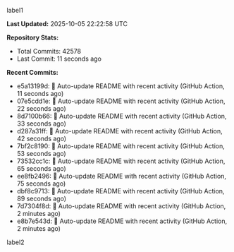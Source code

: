 
label1 
<!-- ACTIVITY_START -->
**Last Updated:** 2025-10-05 22:22:58 UTC

**Repository Stats:**
- Total Commits: 42578
- Last Commit: 11 seconds ago

**Recent Commits:**
- e5a13199d: 🤖 Auto-update README with recent activity (GitHub Action, 11 seconds ago)
- 07e5cdd1e: 🤖 Auto-update README with recent activity (GitHub Action, 22 seconds ago)
- 8d7100b66: 🤖 Auto-update README with recent activity (GitHub Action, 33 seconds ago)
- d287a31ff: 🤖 Auto-update README with recent activity (GitHub Action, 42 seconds ago)
- 7bf2c8190: 🤖 Auto-update README with recent activity (GitHub Action, 53 seconds ago)
- 73532cc1c: 🤖 Auto-update README with recent activity (GitHub Action, 65 seconds ago)
- ee8fb2496: 🤖 Auto-update README with recent activity (GitHub Action, 75 seconds ago)
- dbf8c9713: 🤖 Auto-update README with recent activity (GitHub Action, 89 seconds ago)
- 7d7304f8d: 🤖 Auto-update README with recent activity (GitHub Action, 2 minutes ago)
- e8b7e543d: 🤖 Auto-update README with recent activity (GitHub Action, 2 minutes ago)
<!-- ACTIVITY_END -->

label2
